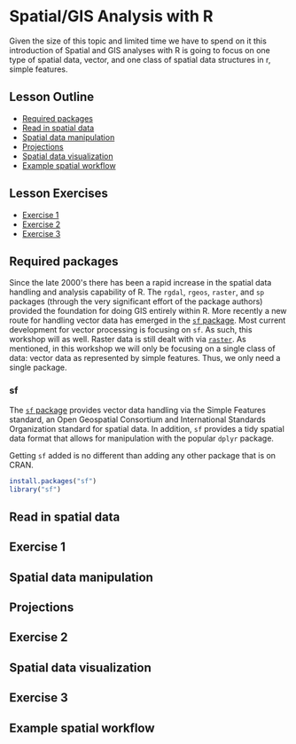 
Spatial/GIS Analysis with R
===========================

Given the size of this topic and limited time we have to spend on it this introduction of Spatial and GIS analyses with R is going to focus on one type of spatial data, vector, and one class of spatial data structures in r, simple features.

Lesson Outline
--------------

-   [Required packages](#required-spatial-packages)
-   [Read in spatial data](#read-in-spatial-data)
-   [Spatial data manipulation](#spatial-data-manipulation)
-   [Projections](#projections)
-   [Spatial data visualization](#spatial-data-visualization)
-   [Example spatial workflow](#example-spatial-workflow)

Lesson Exercises
----------------

-   [Exercise 1](#exercise-1)
-   [Exercise 2](#exercise-2)
-   [Exercise 3](#exercise-3)

Required packages
-----------------

Since the late 2000's there has been a rapid increase in the spatial data handling and analysis capability of R. The `rgdal`, `rgeos`, `raster`, and `sp` packages (through the very significant effort of the package authors) provided the foundation for doing GIS entirely within R. More recently a new route for handling vector data has emerged in the [`sf` package](https://cran.r-project.org/package=sf). Most current development for vector processing is focusing on `sf`. As such, this workshop will as well. Raster data is still dealt with via [`raster`](https://cran.r-project.org/package=raster). As mentioned, in this workshop we will only be focusing on a single class of data: vector data as represented by simple features. Thus, we only need a single package.

### sf

The [`sf` package](http://r-spatial.github.io/sf/) provides vector data handling via the Simple Features standard, an Open Geospatial Consortium and International Standards Organization standard for spatial data. In addition, `sf` provides a tidy spatial data format that allows for manipulation with the popular `dplyr` package.

Getting `sf` added is no different than adding any other package that is on CRAN.

``` r
install.packages("sf")
library("sf")
```

Read in spatial data
--------------------

Exercise 1
----------

Spatial data manipulation
-------------------------

Projections
-----------

Exercise 2
----------

Spatial data visualization
--------------------------

Exercise 3
----------

Example spatial workflow
------------------------
